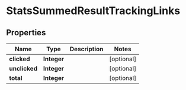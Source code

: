 

# StatsSummedResultTrackingLinks

## Properties

Name | Type | Description | Notes
------------ | ------------- | ------------- | -------------
**clicked** | **Integer** |  |  [optional]
**unclicked** | **Integer** |  |  [optional]
**total** | **Integer** |  |  [optional]




